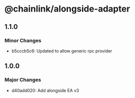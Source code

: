 # @chainlink/alongside-adapter

## 1.1.0

### Minor Changes

- b5cccb5c6: Updated to allow generic rpc provider

## 1.0.0

### Major Changes

- d40add020: Add alongside EA v3
